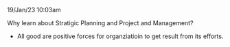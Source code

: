 19/Jan/23 10:03am

Why learn about Stratigic Planning and Project and Management?
- All good are positive forces for organziatioin to get result from its efforts.